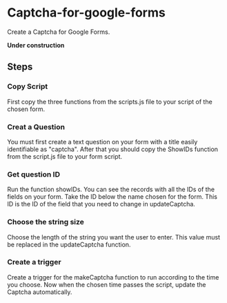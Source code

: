 # Captcha-for-google-forms
Create a Captcha for Google Forms.

**Under construction**

## Steps
### Copy Script
First copy the three functions from the scripts.js file to your script of the chosen form.

### Creat a Question
You must first create a text question on your form with a title easily identifiable as "captcha". After that you should copy the ShowIDs function from the script.js file to your form script.

### Get question ID
Run the function showIDs. You can see the records with all the IDs of the fields on your form. Take the ID below the name chosen for the form. This ID is the ID of the field that you need to change in updateCaptcha.

### Choose the string size
Choose the length of the string you want the user to enter. This value must be replaced in the updateCaptcha function.

### Create a trigger
Create a trigger for the makeCaptcha function to run according to the time you choose. Now when the chosen time passes the script, update the Captcha automatically.